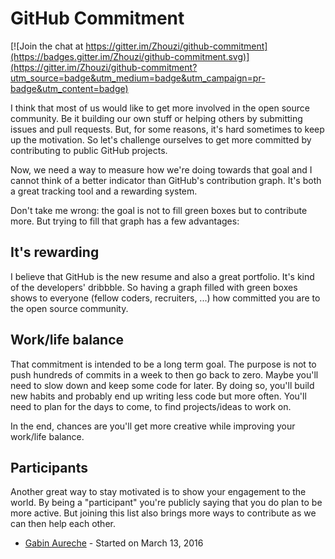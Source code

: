 # GitHub Commitment

[![Join the chat at https://gitter.im/Zhouzi/github-commitment](https://badges.gitter.im/Zhouzi/github-commitment.svg)](https://gitter.im/Zhouzi/github-commitment?utm_source=badge&utm_medium=badge&utm_campaign=pr-badge&utm_content=badge)

I think that most of us would like to get more involved in the open source community.
Be it building our own stuff or helping others by submitting issues and pull requests.
But, for some reasons, it's hard sometimes to keep up the motivation.
So let's challenge ourselves to get more committed by contributing to public GitHub projects.

Now, we need a way to measure how we're doing towards that goal and I cannot think of a better indicator than GitHub's contribution graph.
It's both a great tracking tool and a rewarding system.

Don't take me wrong: the goal is not to fill green boxes but to contribute more.
But trying to fill that graph has a few advantages:

## It's rewarding

I believe that GitHub is the new resume and also a great portfolio.
It's kind of the developers' dribbble.
So having a graph filled with green boxes shows to everyone (fellow coders, recruiters, ...) how committed you are to the open source community.

## Work/life balance

That commitment is intended to be a long term goal.
The purpose is not to push hundreds of commits in a week to then go back to zero.
Maybe you'll need to slow down and keep some code for later.
By doing so, you'll build new habits and probably end up writing less code but more often.
You'll need to plan for the days to come, to find projects/ideas to work on.

In the end, chances are you'll get more creative while improving your work/life balance.

## Participants

Another great way to stay motivated is to show your engagement to the world.
By being a "participant" you're publicly saying that you do plan to be more active.
But joining this list also brings more ways to contribute as we can then help each other.

* [Gabin Aureche](https://github.com/zhouzi) - Started on March 13, 2016
